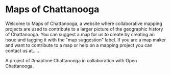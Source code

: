 Maps of Chattanooga
===========================

Welcome to Maps of Chattanooga, a website where collaborative mapping projects are used to contribute to a larger picture of the geographic history of Chattanooga. You can suggest a map for us to create by creating an issue and tagging it with the "map suggestion" label. If you are a map maker and want to contribute to a map or help on a mapping project you can contact us at.....

A project of #maptime Chattanooga in collaboration with Open Chattanooga. 
